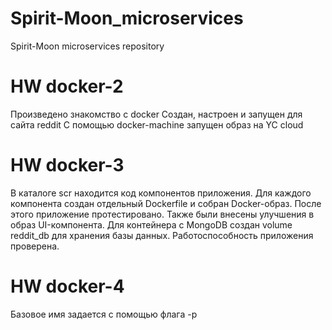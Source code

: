 # Spirit-Moon_microservices
Spirit-Moon microservices repository

# HW docker-2
Произведено знакомство с docker
Создан, настроен и запущен для сайта reddit
С помощью docker-machine запущен образ на YC cloud

# HW docker-3
В каталоге scr находится код компонентов приложения.
Для каждого компонента создан отдельный Dockerfile и собран Docker-образ.
После этого приложение протестировано.
Также были внесены улучшения в образ UI-компонента.
Для контейнера с MongoDB создан volume reddit_db для хранения базы данных.
Работоспособность приложения проверена.

# HW docker-4
Базовое имя задается с помощью флага -p
